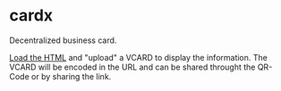 # cardx

Decentralized business card. 

[Load the HTML](https://www.lunesu.com/cardx/) and "upload" a VCARD to display the information. 
The VCARD will be encoded in the URL and can be shared throught the QR-Code or by sharing the link.
